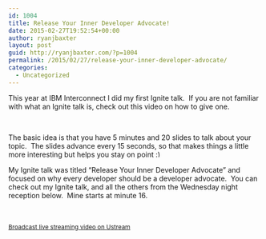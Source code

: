 ```yaml
---
id: 1004
title: Release Your Inner Developer Advocate!
date: 2015-02-27T19:52:54+00:00
author: ryanjbaxter
layout: post
guid: http://ryanjbaxter.com/?p=1004
permalink: /2015/02/27/release-your-inner-developer-advocate/
categories:
  - Uncategorized
---
```

This year at IBM Interconnect I did my first Ignite talk.  If you are not familiar with what an Ignite talk is, check out this video on how to give one.

<div class="jetpack-video-wrapper">
  <span class='embed-youtube' style='text-align:center; display: block;'></span>
</div>

&nbsp;

The basic idea is that you have 5 minutes and 20 slides to talk about your topic.  The slides advance every 15 seconds, so that makes things a little more interesting but helps you stay on point <img src="http://ryanjbaxter.com/wp-includes/images/smilies/simple-smile.png" alt=":)" class="wp-smiley" style="height: 1em; max-height: 1em;" />

My Ignite talk was titled &#8220;Release Your Inner Developer Advocate&#8221; and focused on why every developer should be a developer advocate.  You can check out my Ignite talk, and all the others from the Wednesday night reception below.  Mine starts at minute 16.

&nbsp;
  

  
  
<a href="http://www.ustream.tv" style="font-size: 12px; line-height: 20px; font-weight: normal; text-align: left;" target="_blank">Broadcast live streaming video on Ustream</a>